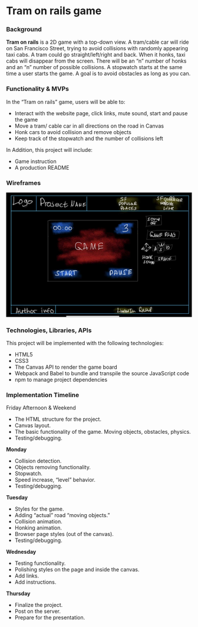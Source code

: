 # Tram on rails game


### Background


**Tram on rails** is a 2D game with a top-down view. A tram/cable car will ride on San Francisco Street, trying to avoid collisions with randomly appearing taxi cabs. A tram could go straight/left/right and back. When it honks, taxi cabs will disappear from the screen. There will be an “n” number of honks and an “n” number of possible collisions. A stopwatch starts at the same time a user starts the game. A goal is to avoid obstacles as long as you can. 

### Functionality & MVPs

In the “Tram on rails” game, users will be able to:

- Interact with the website page, click links, mute sound, start and pause the game
- Move a tram/ cable car in all directions on the road in Canvas
- Honk cars to avoid collision and remove objects
- Keep track of the stopwatch and the number of collisions left

In Addition, this project will include:
- Game instruction
- A production README



### Wireframes
![My Image](assets/wireframes.jpg)

### Technologies, Libraries, APIs

This project will be implemented with the following technologies:
- HTML5
- CSS3 
- The Canvas API to render the game board
- Webpack and Babel to bundle and transpile the source JavaScript code
- npm to manage project dependencies


### Implementation Timeline

Friday Afternoon & Weekend
- The HTML structure for the project.
- Canvas layout.
- The basic functionality of the game. Moving objects, obstacles, physics.
- Testing/debugging.

**Monday**
- Collision detection.
- Objects removing functionality.
- Stopwatch.
- Speed increase, “level” behavior.
- Testing/debugging.

**Tuesday**
- Styles for the game.
- Adding “actual” road “moving objects.”
- Collision animation.
- Honking animation.
- Browser page styles (out of the canvas).
- Testing/debugging.

**Wednesday**
- Testing functionality.
- Polishing styles on the page and inside the canvas.
- Add links.
- Add instructions.

**Thursday**
- Finalize the project. 
- Post on the server.
- Prepare for the presentation.
